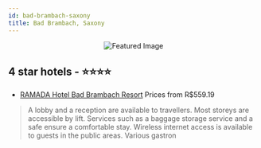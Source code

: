 ```yaml
---
id: bad-brambach-saxony
title: Bad Brambach, Saxony
---
```


<center><img src="https://i.travelapi.com/hotels/2000000/1510000/1501400/1501382/00d423ac_z.jpg" alt="Featured Image" /></center>


##  4 star hotels - ⭐️⭐️⭐️⭐️

-    [RAMADA Hotel Bad Brambach Resort](https://us.hurb.com/hotels/bad-brambach/ramada-hotel-bad-brambach-resort-JNP-JP207454?cmp=18055) Prices from R$559.19
   > A lobby and a reception are available to travellers. Most storeys are accessible by lift. Services such as a baggage storage service and a safe ensure a comfortable stay. Wireless internet access is available to guests in the public areas. Various gastron
